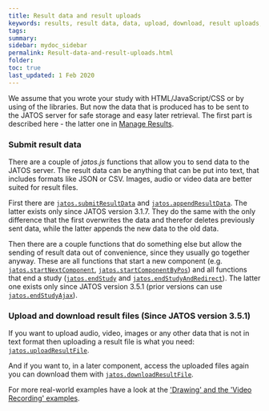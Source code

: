 ```yaml
---
title: Result data and result uploads
keywords: results, result data, data, upload, download, result uploads, result files, files, jatos.uploadResultFile, jatos.downloadResultFile
tags:
summary:
sidebar: mydoc_sidebar
permalink: Result-data-and-result-uploads.html
folder:
toc: true
last_updated: 1 Feb 2020
---
```


We assume that you wrote your study with HTML/JavaScript/CSS or by using of the libraries. But now the data that is produced has to be sent to the JATOS server for safe storage and easy later retrieval. The first part is described here - the latter one in [Manage Results](Manage-Results.html).


### Submit result data

There are a couple of _jatos.js_ functions that allow you to send data to the JATOS server. The result data can be anything that can be put into text, that includes formats like JSON or CSV. Images, audio or video data are better suited for result files.

First there are [`jatos.submitResultData`](jatos.js-Reference.html#jatossubmitresultdata) and [`jatos.appendResultData`](jatos.js-Reference.html#jatosappendresultdata). The latter exists only since JATOS version 3.1.7. They do the same with the only difference that the first overwrites the data and therefor deletes previously sent data, while the latter appends the new data to the old data. 

Then there are a couple functions that do something else but allow the sending of result data out of convenience, since they usually go together anyway. These are all functions that start a new component (e.g. [`jatos.startNextComponent`](jatos.js-Reference.html#jatosstartnextcomponent), [`jatos.startComponentByPos`](jatos.js-Reference.html#jatosstartcomponentbypos)) and all functions that end a study ([`jatos.endStudy`](jatos.js-Reference.html#jatosendstudy) and [`jatos.endStudyAndRedirect`](jatos.js-Reference.html#jatosendstudyandredirect)). The latter one exists only since JATOS version 3.5.1 (prior versions can use [`jatos.endStudyAjax`](jatos.js-Reference.html#jatosendstudyajax)).


### Upload and download result files (Since JATOS version 3.5.1)

If you want to upload audio, video, images or any other data that is not in text format then uploading a result file is what you need: [`jatos.uploadResultFile`](jatos.js-Reference.html#jatossubmitresultdata). 

And if you want to, in a later component, access the uploaded files again you can download them with [`jatos.downloadResultFile`](jatos.js-Reference.html#jatosdownloadresultfile).

For more real-world examples have a look at the ['Drawing' and the 'Video Recording' examples](Example-Studies.html).

